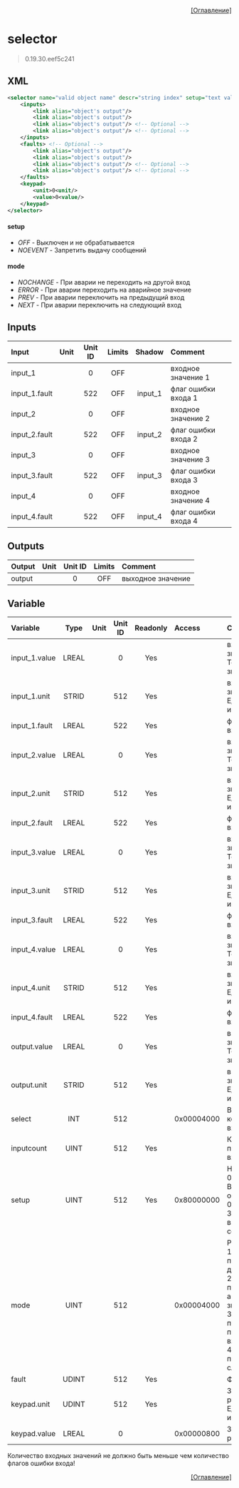 <p align='right'><a href='index.html'>[Оглавление]</a></p>

# selector
> 0.19.30.eef5c241
## XML
````xml
<selector name="valid object name" descr="string index" setup="text value | text value | ... | text value" mode="text value" select="-1" >
	<inputs>
		<link alias="object's output"/>
		<link alias="object's output"/>
		<link alias="object's output"/> <!-- Optional -->
		<link alias="object's output"/> <!-- Optional -->
	</inputs>
	<faults> <!-- Optional -->
		<link alias="object's output"/>
		<link alias="object's output"/>
		<link alias="object's output"/> <!-- Optional -->
		<link alias="object's output"/> <!-- Optional -->
	</faults>
	<keypad>
		<unit>0<unit/>
		<value>0<value/>
	</keypad>
</selector>
````

#### setup
* _OFF_  - Выключен и не обрабатывается
* _NOEVENT_  - Запретить выдачу сообщений

#### mode
* _NOCHANGE_  - При аварии не переходить на другой вход
* _ERROR_  - При аварии переходить на аварийное значение
* _PREV_  - При аварии переключить на предыдущий вход
* _NEXT_  - При аварии переключить на следующий вход

## Inputs
Input | Unit | Unit ID | Limits | Shadow | Comment
:-- |:--:|:--:|:--:|:--:|:--
input_1 |  | 0 | OFF |  | входное значение 1
input_1.fault |  | 522 | OFF | input_1 | флаг ошибки входа 1
input_2 |  | 0 | OFF |  | входное значение 2
input_2.fault |  | 522 | OFF | input_2 | флаг ошибки входа 2
input_3 |  | 0 | OFF |  | входное значение 3
input_3.fault |  | 522 | OFF | input_3 | флаг ошибки входа 3
input_4 |  | 0 | OFF |  | входное значение 4
input_4.fault |  | 522 | OFF | input_4 | флаг ошибки входа 4

## Outputs
Output | Unit | Unit ID | Limits | Comment
:-- |:--:|:--:|:--:|:--
output |  | 0 | OFF | выходное значение

## Variable
Variable | Type | Unit | Unit ID | Readonly | Access | Comment
:-- |:--:|:--:|:--:|:--:|:-- |:--
input_1.value | LREAL |  | 0 | Yes |   | входное значение 1. Текущее значение
input_1.unit | STRID |  | 512 | Yes |   | входное значение 1. Единицы измерения
input_1.fault | LREAL |  | 522 | Yes |   | флаг ошибки входа 1
input_2.value | LREAL |  | 0 | Yes |   | входное значение 2. Текущее значение
input_2.unit | STRID |  | 512 | Yes |   | входное значение 2. Единицы измерения
input_2.fault | LREAL |  | 522 | Yes |   | флаг ошибки входа 2
input_3.value | LREAL |  | 0 | Yes |   | входное значение 3. Текущее значение
input_3.unit | STRID |  | 512 | Yes |   | входное значение 3. Единицы измерения
input_3.fault | LREAL |  | 522 | Yes |   | флаг ошибки входа 3
input_4.value | LREAL |  | 0 | Yes |   | входное значение 4. Текущее значение
input_4.unit | STRID |  | 512 | Yes |   | входное значение 4. Единицы измерения
input_4.fault | LREAL |  | 522 | Yes |   | флаг ошибки входа 4
output.value | LREAL |  | 0 | Yes |   | выходное значение. Текущее значение
output.unit | STRID |  | 512 | Yes |   | выходное значение. Единицы измерения
select | INT |  | 512 |  | 0x00004000 | Выбор коммуцируемого входа
inputcount | UINT |  | 512 | Yes |   | Количество подключенных входов
setup | UINT |  | 512 | Yes | 0x80000000 | Настройка:<br/>0x0001: Выключен и не обрабатывается<br/>0x0004: Запретить выдачу сообщений<br/>
mode | UINT |  | 512 |  | 0x00004000 | Режим:<br/>1: При аварии не переходить на другой вход<br/>2: При аварии переходить на аварийное значение<br/>3: При аварии переключить на предыдущий вход<br/>4: При аварии переключить на следующий вход<br/>
fault | UDINT |  | 512 | Yes |   | Флаг ошибки
keypad.unit | UDINT |  | 512 | Yes |   | Значение ручного ввода. Единицы измерения
keypad.value | LREAL |  | 0 |  | 0x00000800 | Значение ручного ввода


Количество входных значений не должно быть меньше чем количество флагов ошибки входа!
[^mutable]: Если объект не привязан к модулю ввода-вывода, то данная переменная будет записываемой.


<p align='right'><a href='index.html'>[Оглавление]</a></p>

